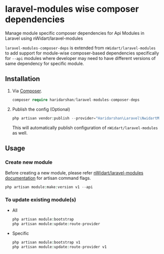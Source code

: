 # laravel-modules wise composer dependencies

Manage module specific composer dependencies for Api Modules in Laravel using nWidart/laravel-modules

`laravel-modules-composer-deps` is extended from `nWidart/laravel-modules` to add support for module-wise composer-based
dependencies specifically for `--api` modules where developer may need to have different versions of same dependency for
specific module.

## Installation

1. Via [Composer](https://getcomposer.org/).

    ```php
    composer require haridarshan/laravel-modules-composer-deps
    ```

2. Publish the config (Optional)

    ```php
    php artisan vendor:publish --provider="Haridarshan\Laravel\NwidartModules\NwidartModulesServiceProvider"
    ```

   This will automatically publish configuration of `nWidart/laravel-modules` as well.

## Usage

### Create new module

Before creating a new module, please
refer [nWidart/laravel-modules documentation](https://docs.laravelmodules.com/v10/creating-a-module) for artisan command
flags.

```php
php artisan module:make:version v1 --api
```

### To update existing module(s)

* All
    ```php
    php artisan module:bootstrap
    php artisan module:update:route-provider
    ```
* Specific
    ```php
    php artisan module:bootstrap v1
    php artisan module:update:route-provider v1
    ```




